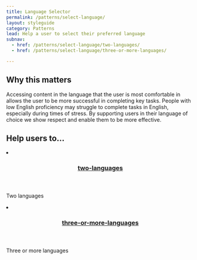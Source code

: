 ```yaml
---
title: Language Selector
permalink: /patterns/select-language/
layout: styleguide
category: Patterns
lead: Help a user to select their preferred language
subnav:
  - href: /patterns/select-language/two-languages/
  - href: /patterns/select-language/three-or-more-languages/

---
```

## Why this matters
Accessing content in the language that the user is most comfortable in allows the user to be more successful in completing key tasks. People with low English proficiency may struggle to complete tasks in English, especially during times of stress. By supporting users in their language of choice we show respect and enable them to be more effective.

## Help users to...
<div class="usa-card-group flex-row margin-top-2">
  <li
  class="usa-card site-component-card grid-col-4 tablet:grid-col-4 margin-bottom-2"
  role="region"
  aria-atomic="true"
  aria-label="Visit Toggle"
  data-meta="Visit Toggle">
    <div class="usa-card__container">
      <header class="usa-card__header">
        <h3 class="usa-card__heading font-lang-lg"><a href="{{ site.baseurl }}/patterns/select-language/two-languages/">two-languages</a></h3>
      </header>
      <div class="usa-card__body font-lang-sm">
        <p>Two languages</p>
      </div>
    </div>
  </li>
  <li
  class="usa-card site-component-card grid-col-4 tablet:grid-col-4 margin-bottom-2"
  role="region"
  aria-atomic="true"
  aria-label="Visit Toggle"
  data-meta="Visit Toggle">
    <div class="usa-card__container">
      <header class="usa-card__header">
        <h3 class="usa-card__heading font-lang-lg"><a href="{{ site.baseurl }}/patterns/select-language/three-or-more-languages/">three-or-more-languages</a></h3>
      </header>
      <div class="usa-card__body font-lang-sm">
        <p>Three or more languages</p>
      </div>
    </div>
  </li>
</div>